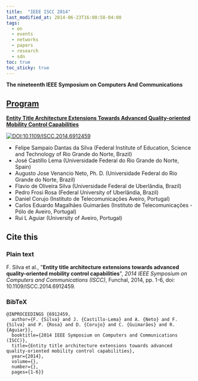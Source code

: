 ```yaml
---
title:  "IEEE ISCC 2014"
last_modified_at: 2014-06-23T16:00:58-04:00
tags:
  - en
  - events
  - networks
  - papers
  - research
  - sdn
toc: true
toc_sticky: true
---
```


**The nineteenth IEEE Symposium on Computers And Communications**

## [Program](http://iscc2014.ieee-iscc.org/2014/Program/index.html)


[**Entity Title Architecture Extensions Towards Advanced Quality-oriented Mobility Control Capabilities**](https://ieeexplore.ieee.org/document/6912459)

[![DOI:10.1109/ISCC.2014.6912459](https://zenodo.org/badge/DOI/10.1109/ISCC.2014.6912459.svg)](https://doi.org/10.1109/ISCC.2014.6912459)

 - Felipe Sampaio Dantas da Silva (Federal Institute of Education, Science and Technology of Rio Grande do Norte, Brazil)
 - José Castillo Lema (Universidade Federal do Rio Grande do Norte, Spain)
 - Augusto Jose Venancio Neto, Ph. D. (Universidade Federal do Rio Grande do Norte, Brazil)
 - Flavio de Oliveira Silva (Universidade Federal de Uberlândia, Brazil)
 - Pedro Frosi Rosa (Federal University of Uberlândia, Brazil)
 - Daniel Corujo (Instituto de Telecomunicações Aveiro, Portugal)
 - Carlos Eduardo Magalhães Guimarães (Instituto de Telecomunicações - Pólo de Aveiro, Portugal)
 - Rui L Aguiar (University of Aveiro, Portugal)

## Cite this

### Plain text

F. Silva et al., "**Entity title architecture extensions towards advanced quality-oriented mobility control capabilities**", *2014 IEEE Symposium on Computers and Communications (ISCC)*, Funchal, 2014, pp. 1-6, doi: 10.1109/ISCC.2014.6912459.

### BibTeX

```
@INPROCEEDINGS {6912459,
  author={F. {Silva} and J. {Castillo-Lema} and A. {Neto} and F. {Silva} and P. {Rosa} and D. {Corujo} and C. {Guimarães} and R. {Aguiar}},
  booktitle={2014 IEEE Symposium on Computers and Communications (ISCC)},
  title={Entity title architecture extensions towards advanced quality-oriented mobility control capabilities},
  year={2014},
  volume={},
  number={},
  pages={1-6}}
```

